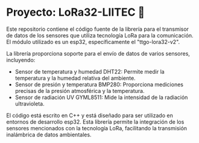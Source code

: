 # Proyecto: LoRa32-LIITEC 📡

Este repositorio contiene el código fuente de la librería para el transmisor de datos de los sensores que utiliza tecnología LoRa para la comunicación. El módulo utilizado es un esp32, específicamente el "ttgo-lora32-v2".

La librería proporciona soporte para el envío de datos de varios sensores, incluyendo:

- Sensor de temperatura y humedad DHT22: Permite medir la temperatura y la humedad relativa del ambiente.
- Sensor de presión y temperatura BMP280: Proporciona mediciones precisas de la presión atmosférica y la temperatura.
- Sensor de radiación UV GYML8511: Mide la intensidad de la radiación ultravioleta.

El código está escrito en C++ y está diseñado para ser utilizado en entornos de desarrollo esp32. Esta librería permite la integración de los sensores mencionados con la tecnología LoRa, facilitando la transmisión inalámbrica de datos ambientales.
